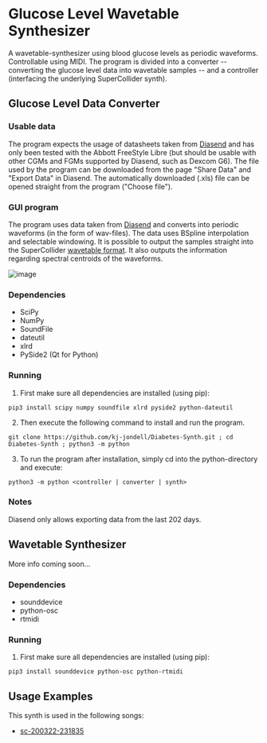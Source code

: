 # Glucose Level Wavetable Synthesizer
A wavetable-synthesizer using blood glucose levels as periodic waveforms. Controllable using MIDI.
The program is divided into a converter -- converting the glucose level data into wavetable samples -- and a controller (interfacing the underlying SuperCollider synth).

## Glucose Level Data Converter
### Usable data
The program expects the usage of datasheets taken from [Diasend](https://www.diasend.com/) and has only been tested with the Abbott FreeStyle Libre (but should be usable with other CGMs and FGMs supported by Diasend, such as Dexcom G6). The file used by the program can be downloaded from the page "Share Data" and "Export Data" in Diasend. The automatically downloaded (.xls) file can be opened straight from the program ("Choose file").

### GUI program
The program uses data taken from [Diasend](https://www.diasend.com/) and converts into periodic waveforms (in the form of wav-files). The data uses BSpline interpolation and selectable windowing. It is possible to output the samples straight into the SuperCollider [wavetable format](https://doc.sccode.org/Classes/Wavetable.html). It also outputs the information regarding spectral centroids of the waveforms.

![image](https://user-images.githubusercontent.com/30523857/84710875-5d4b6000-af65-11ea-9305-9722ac31d660.png)

### Dependencies
* SciPy
* NumPy
* SoundFile
* dateutil
* xlrd
* PySide2 (Qt for Python)

### Running
1. First make sure all dependencies are installed (using pip):
```
pip3 install scipy numpy soundfile xlrd pyside2 python-dateutil 
```
2. Then execute the following command to install and run the program. 
```
git clone https://github.com/kj-jondell/Diabetes-Synth.git ; cd Diabetes-Synth ; python3 -m python
```
3. To run the program after installation, simply cd into the python-directory and execute:
```
python3 -m python <controller | converter | synth>
``` 
<!-- ### Release page -->

### Notes
Diasend only allows exporting data from the last 202 days.

## Wavetable Synthesizer
More info coming soon...

### Dependencies
* sounddevice
* python-osc
* rtmidi

### Running
1. First make sure all dependencies are installed (using pip):
```
pip3 install sounddevice python-osc python-rtmidi
```

## Usage Examples 
This synth is used in the following songs:
* [sc-200322-231835](https://soundcloud.com/k-j-jondell/sc-200322-231835)

